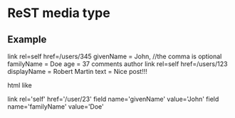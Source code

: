 # ReST media type

## Example

  link rel=self href=/users/345
  givenName = John, //the comma is optional
  familyName = Doe
  age = 37
  comments
    author
      link rel=self href=/users/123
      displayName = Robert Martin
    text = Nice post!!!

html like

link rel='self' href='/user/23'
field name='givenName' value='John'
field name='familyName' value='Doe'
